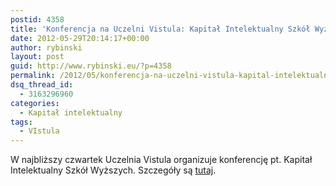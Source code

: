 ```yaml
---
postid: 4358
title: 'Konferencja na Uczelni Vistula: Kapitał Intelektualny Szkół Wyższych'
date: 2012-05-29T20:14:17+00:00
author: rybinski
layout: post
guid: http://www.rybinski.eu/?p=4358
permalink: /2012/05/konferencja-na-uczelni-vistula-kapital-intelektualny-szkol-wyzszych/
dsq_thread_id:
  - 3163296960
categories:
  - Kapitał intelektualny
tags:
  - VIstula
---
```

W najbliższy czwartek Uczelnia Vistula organizuje konferencję pt. Kapitał Intelektualny Szkół Wyższych. Szczegóły są [tutaj](http://www.kapital-intelektualny.vistula.edu.pl/).

